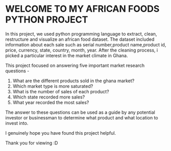 # WELCOME TO MY AFRICAN FOODS PYTHON PROJECT

In this project, we used python programming language to extract, clean, restructure and visualize an african food dataset. The dataset included information about each sale such as serial number,product name,product id, price, currency, state, country, month, year. After the cleaning process, i picked a particular interest in the market climate in Ghana. 

This project focused on answering five important market research questions -
1. What are the different products sold in the ghana market?
2. Which market type is more saturated?
3. What is the number of sales of each product?
4. Which state recorded more sales?
5. What year recorded the most sales?

The answer to these questions can be used as a guide by any potential investor or businessman to determine what product and what location to invest into.

I genuinely hope you have found this project helpful.

Thank you for viewing :D
